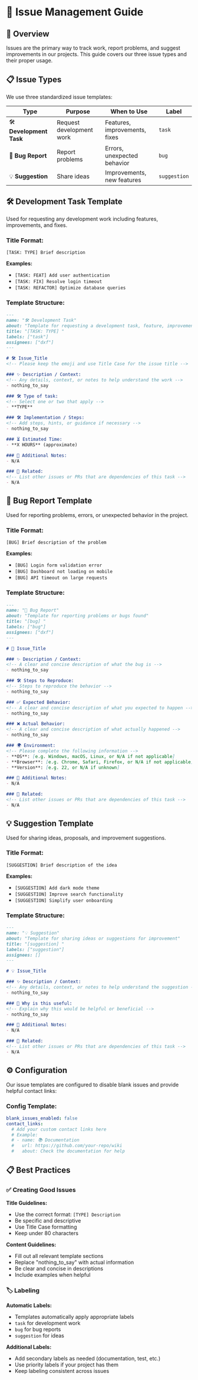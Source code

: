 # 📝 Issue Management Guide

## 🎯 Overview

Issues are the primary way to track work, report problems, and suggest improvements in our projects. This guide covers our three issue types and their proper usage.

## 📋 Issue Types

We use three standardized issue templates:

| Type | Purpose | When to Use | Label |
|------|---------|-------------|-------|
| 🛠️ **Development Task** | Request development work | Features, improvements, fixes | `task` |
| 🐛 **Bug Report** | Report problems | Errors, unexpected behavior | `bug` |
| 💡 **Suggestion** | Share ideas | Improvements, new features | `suggestion` |

## 🛠️ Development Task Template

Used for requesting any development work including features, improvements, and fixes.

### Title Format:
```
[TASK: TYPE] Brief description
```

**Examples:**
- `[TASK: FEAT] Add user authentication`
- `[TASK: FIX] Resolve login timeout`
- `[TASK: REFACTOR] Optimize database queries`

### Template Structure:

```1_development_task.md
---
name: "🛠️ Development Task"
about: "Template for requesting a development task, feature, improvement, fix, etc."
title: "[TASK: TYPE] "
labels: ["task"]
assignees: ["dxf"]
---

# 🛠️ Issue_Title
<!-- Please keep the emoji and use Title Case for the issue title -->

### ✨ Description / Context:
<!-- Any details, context, or notes to help understand the work -->
- nothing_to_say

### 🛠 Type of task:
<!-- Select one or two that apply -->
- **TYPE**

### 🛠 Implementation / Steps:
<!-- Add steps, hints, or guidance if necessary -->
- nothing_to_say

### ⏳ Estimated Time:
- **X HOURS** (approximate)

### 📝 Additional Notes:
- N/A

### 🔗 Related:
<!-- List other issues or PRs that are dependencies of this task -->
- N/A
```

## 🐛 Bug Report Template

Used for reporting problems, errors, or unexpected behavior in the project.

### Title Format:
```
[BUG] Brief description of the problem
```

**Examples:**
- `[BUG] Login form validation error`
- `[BUG] Dashboard not loading on mobile`
- `[BUG] API timeout on large requests`

### Template Structure:

```2_bug_report.md
---
name: "🐛 Bug Report"
about: "Template for reporting problems or bugs found"
title: "[bug] "
labels: ["bug"]
assignees: ["dxf"]
---

# 🐛 Issue_Title

### ✨ Description / Context:
<!-- A clear and concise description of what the bug is -->
- nothing_to_say

### 🛠 Steps to Reproduce:
<!-- Steps to reproduce the behavior -->
- nothing_to_say

### ✅ Expected Behavior:
<!-- A clear and concise description of what you expected to happen -->
- nothing_to_say

### ❌ Actual Behavior:
<!-- A clear and concise description of what actually happened -->
- nothing_to_say

### 🌍 Environment:
<!-- Please complete the following information -->
- **OS**: [e.g. Windows, macOS, Linux, or N/A if not applicable]
- **Browser**: [e.g. Chrome, Safari, Firefox, or N/A if not applicable]
- **Version**: [e.g. 22, or N/A if unknown]

### 📝 Additional Notes:
- N/A

### 🔗 Related:
<!-- List other issues or PRs that are dependencies of this task -->
- N/A
```

## 💡 Suggestion Template

Used for sharing ideas, proposals, and improvement suggestions.

### Title Format:
```
[SUGGESTION] Brief description of the idea
```

**Examples:**
- `[SUGGESTION] Add dark mode theme`
- `[SUGGESTION] Improve search functionality`
- `[SUGGESTION] Simplify user onboarding`

### Template Structure:

```3_suggestion.md
---
name: "💡 Suggestion"
about: "Template for sharing ideas or suggestions for improvement"
title: "[suggestion] "
labels: ["suggestion"]
assignees: []
---

# 💡 Issue_Title

### ✨ Description / Context:
<!-- Any details, context, or notes to help understand the suggestion -->
- nothing_to_say

### 🎯 Why is this useful:
<!-- Explain why this would be helpful or beneficial -->
- nothing_to_say

### 📝 Additional Notes:
- N/A

### 🔗 Related:
<!-- List other issues or PRs that are dependencies of this task -->
- N/A
```

## ⚙️ Configuration

Our issue templates are configured to disable blank issues and provide helpful contact links:

### Config Template:

```config.yml
blank_issues_enabled: false
contact_links:
  # Add your custom contact links here
  # Example:
  # - name: 📚 Documentation
  #   url: https://github.com/your-repo/wiki
  #   about: Check the documentation for help
```

## 📋 Best Practices

### ✅ Creating Good Issues

**Title Guidelines:**
- Use the correct format: `[TYPE] Description`
- Be specific and descriptive
- Use Title Case formatting
- Keep under 80 characters

**Content Guidelines:**
- Fill out all relevant template sections
- Replace "nothing_to_say" with actual information
- Be clear and concise in descriptions
- Include examples when helpful

### 🏷️ Labeling

**Automatic Labels:**
- Templates automatically apply appropriate labels
- `task` for development work
- `bug` for bug reports
- `suggestion` for ideas

**Additional Labels:**
- Add secondary labels as needed (documentation, test, etc.)
- Use priority labels if your project has them
- Keep labeling consistent across issues

